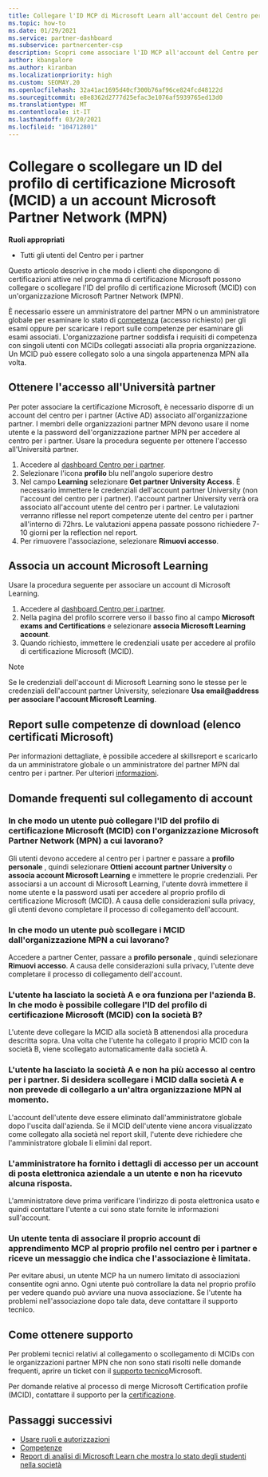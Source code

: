 ```yaml
---
title: Collegare l'ID MCP di Microsoft Learn all'account del Centro per i partner
ms.topic: how-to
ms.date: 01/29/2021
ms.service: partner-dashboard
ms.subservice: partnercenter-csp
description: Scopri come associare l'ID MCP all'account del Centro per i partner, in modo che l'azienda possa visualizzare i percorsi di training e apprendimento svolti per l'acquisizione delle competenze.
author: kbangalore
ms.author: kiranban
ms.localizationpriority: high
ms.custom: SEOMAY.20
ms.openlocfilehash: 32a41ac1695d40cf300b76af96ce824fcd48122d
ms.sourcegitcommit: e8e8362d2777d25efac3e1076af5939765ed13d0
ms.translationtype: MT
ms.contentlocale: it-IT
ms.lasthandoff: 03/20/2021
ms.locfileid: "104712801"
---
```

# <a name="link-or-unlink-a-microsoft-certification-profile-id-mcid-to-a-microsoft-partner-network-mpn-account"></a>Collegare o scollegare un ID del profilo di certificazione Microsoft (MCID) a un account Microsoft Partner Network (MPN)

**Ruoli appropriati**

- Tutti gli utenti del Centro per i partner

Questo articolo descrive in che modo i clienti che dispongono di certificazioni attive nel programma di certificazione Microsoft possono collegare o scollegare l'ID del profilo di certificazione Microsoft (MCID) con un'organizzazione Microsoft Partner Network (MPN).

È necessario essere un amministratore del partner MPN o un amministratore globale per esaminare lo stato di [competenza](https://partner.microsoft.com/pcv/partnership/competencies) (accesso richiesto) per gli esami oppure per scaricare i report sulle competenze per esaminare gli esami associati. L'organizzazione partner soddisfa i requisiti di competenza con singoli utenti con MCIDs collegati associati alla propria organizzazione. Un MCID può essere collegato solo a una singola appartenenza MPN alla volta.

## <a name="get-partner-university-access"></a>Ottenere l'accesso all'Università partner

Per poter associare la certificazione Microsoft, è necessario disporre di un account del centro per i partner (Active AD) associato all'organizzazione partner. I membri delle organizzazioni partner MPN devono usare il nome utente e la password dell'organizzazione partner MPN per accedere al centro per i partner.
Usare la procedura seguente per ottenere l'accesso all'Università partner.

1. Accedere al [dashboard Centro per i partner](https://partner.microsoft.com/dashboard/).
2. Selezionare l'icona **profilo** blu nell'angolo superiore destro
3. Nel campo **Learning** selezionare **Get partner University Access**. È necessario immettere le credenziali dell'account partner University (non l'account del centro per i partner). l'account partner University verrà ora associato all'account utente del centro per i partner. Le valutazioni verranno riflesse nel report competenze utente del centro per i partner all'interno di 72hrs. Le valutazioni appena passate possono richiedere 7-10 giorni per la reflection nel report.
4. Per rimuovere l'associazione, selezionare **Rimuovi accesso**.

## <a name="associate-a-microsoft-learning-account"></a>Associa un account Microsoft Learning

Usare la procedura seguente per associare un account di Microsoft Learning. 

1. Accedere al [dashboard Centro per i partner](https://partner.microsoft.com/dashboard/).
2. Nella pagina del profilo scorrere verso il basso fino al campo **Microsoft exams and Certifications** e selezionare **associa Microsoft Learning account**.
3. Quando richiesto, immettere le credenziali usate per accedere al profilo di certificazione Microsoft (MCID).

>[!NOTE]
>Se le credenziali dell'account di Microsoft Learning sono le stesse per le credenziali dell'account partner University, selezionare **Usa email@address per associare l'account Microsoft Learning**.

## <a name="download-skills-report-microsoft-certification-list"></a>Report sulle competenze di download (elenco certificati Microsoft)
Per informazioni dettagliate, è possibile accedere al skillsreport e scaricarlo da un amministratore globale o un amministratore del partner MPN dal centro per i partner. Per ulteriori [informazioni](./mpn-skills-report.md#view-skills-report-data).


## <a name="frequently-asked-questions-about-linking-accounts"></a>Domande frequenti sul collegamento di account

### <a name="how-can-a-user-link-their-microsoft-certification-profile-id-mcid-with-the-microsoft-partner-network-mpn-organization-they-work-for"></a>In che modo un utente può collegare l'ID del profilo di certificazione Microsoft (MCID) con l'organizzazione Microsoft Partner Network (MPN) a cui lavorano?

Gli utenti devono accedere al centro per i partner e passare a **profilo personale** , quindi selezionare **Ottieni account partner University** o **associa account Microsoft Learning** e immettere le proprie credenziali. Per associarsi a un account di Microsoft Learning, l'utente dovrà immettere il nome utente e la password usati per accedere al proprio profilo di certificazione Microsoft (MCID). A causa delle considerazioni sulla privacy, gli utenti devono completare il processo di collegamento dell'account.  

### <a name="how-can-a-user-unlink-their-mcid-from-the-mpn-organization-they-work-for"></a>In che modo un utente può scollegare i MCID dall'organizzazione MPN a cui lavorano?

Accedere a partner Center, passare a **profilo personale** , quindi selezionare **Rimuovi accesso**. A causa delle considerazioni sulla privacy, l'utente deve completare il processo di collegamento dell'account.

### <a name="the-user-left-company-a-and-now-works-for-company-b-how-can-they-link-their-microsoft-certification-profile-id-mcid-with-company-b"></a>L'utente ha lasciato la società A e ora funziona per l'azienda B. In che modo è possibile collegare l'ID del profilo di certificazione Microsoft (MCID) con la società B?

L'utente deve collegare la MCID alla società B attenendosi alla procedura descritta sopra. Una volta che l'utente ha collegato il proprio MCID con la società B, viene scollegato automaticamente dalla società A.

### <a name="the-user-left-company-a-and-no-longer-has-access-to-partner-center-they-want-to-unlink-their-mcid-from-company-a-and-are-not-planning-to-link-it-with-another-mpn-organization-at-the-moment"></a>L'utente ha lasciato la società A e non ha più accesso al centro per i partner. Si desidera scollegare i MCID dalla società A e non prevede di collegarlo a un'altra organizzazione MPN al momento.

L'account dell'utente deve essere eliminato dall'amministratore globale dopo l'uscita dall'azienda. Se il MCID dell'utente viene ancora visualizzato come collegato alla società nel report skill, l'utente deve richiedere che l'amministratore globale li elimini dal report.

### <a name="the-admin-provided-sign-in-details-for-a-work-email-account-to-a-user-and-they-have-had-no-response"></a>L'amministratore ha fornito i dettagli di accesso per un account di posta elettronica aziendale a un utente e non ha ricevuto alcuna risposta.

L'amministratore deve prima verificare l'indirizzo di posta elettronica usato e quindi contattare l'utente a cui sono state fornite le informazioni sull'account.

### <a name="a-user-tries-to-associate-their-mcp-learning-account-to-their-profile-in-partner-center-and-receives-a-message-that-their-association-is-limited"></a>Un utente tenta di associare il proprio account di apprendimento MCP al proprio profilo nel centro per i partner e riceve un messaggio che indica che l'associazione è limitata.

Per evitare abusi, un utente MCP ha un numero limitato di associazioni consentite ogni anno. Ogni utente può controllare la data nel proprio profilo per vedere quando può avviare una nuova associazione. Se l'utente ha problemi nell'associazione dopo tale data, deve contattare il supporto tecnico.  

## <a name="how-to-get-support"></a>Come ottenere supporto

Per problemi tecnici relativi al collegamento o scollegamento di MCIDs con le organizzazioni partner MPN che non sono stati risolti nelle domande frequenti, aprire un ticket con il [supporto tecnico](https://partner.microsoft.com/support)Microsoft.

Per domande relative al processo di merge Microsoft Certification profile (MCID), contattare il supporto per la [certificazione](https://aka.ms/mcpforum).

## <a name="next-steps"></a>Passaggi successivi

- [Usare ruoli e autorizzazioni](./permissions-overview.md)
- [Competenze](https://partner.microsoft.com/membership/competencies)
- [Report di analisi di Microsoft Learn che mostra lo stato degli studenti nella società](ms-learn-analytics.md)